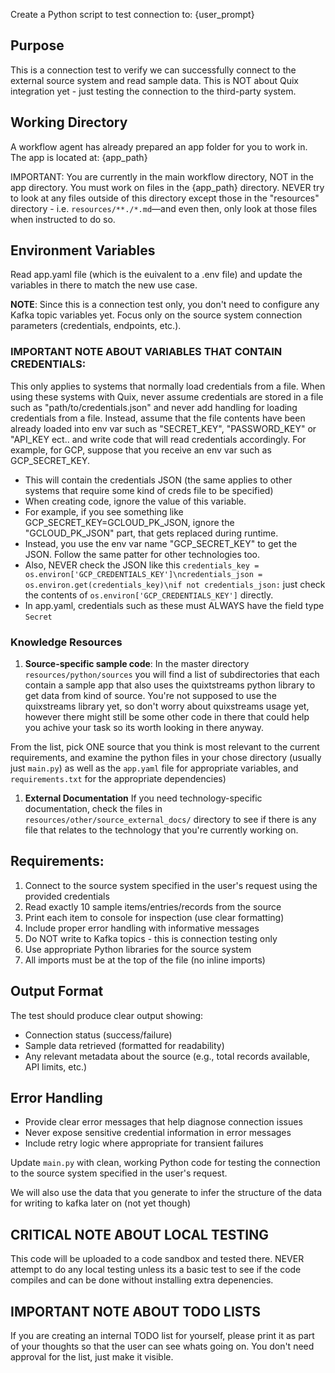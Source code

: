 Create a Python script to test connection to: {user_prompt}

## Purpose
This is a connection test to verify we can successfully connect to the external source system and read sample data. This is NOT about Quix integration yet - just testing the connection to the third-party system.

## Working Directory
A workflow agent has already prepared an app folder for you to work in. The app is located at: {app_path}

IMPORTANT: You are currently in the main workflow directory, NOT in the app directory.
You must work on files in the {app_path} directory. NEVER try to look at any files outside of this directory except those in the "resources" directory - i.e. `resources/**./*.md`—and even then, only look at those files when instructed to do so.

## Environment Variables
Read app.yaml file (which is the euivalent to a .env file) and update the variables in there to match the new use case.

**NOTE**: Since this is a connection test only, you don't need to configure any Kafka topic variables yet. Focus only on the source system connection parameters (credentials, endpoints, etc.).

### IMPORTANT NOTE ABOUT VARIABLES THAT CONTAIN CREDENTIALS:
This only applies to systems that normally load credentials from a file. When using these systems with Quix, never assume credentials are stored in a file such as "path/to/credentials.json" and never add handling for loading credentials from a file. 
Instead, assume that the file contents have been already loaded into env var such as "SECRET_KEY", "PASSWORD_KEY" or "API_KEY ect.. and write code that will read credentials accordingly.
For example, for GCP, suppose that you receive an env var such as GCP_SECRET_KEY. 
 - This will contain the credentials JSON (the same applies to other systems that require some kind of creds file to be specified)
 - When creating code, ignore the value of this variable. 
 - For example, if you see something like GCP_SECRET_KEY=GCLOUD_PK_JSON, ignore the "GCLOUD_PK_JSON" part, that gets replaced during runtime. 
 - Instead, you use the env var name "GCP_SECRET_KEY" to get the JSON. Follow the same patter for other technologies too. 
 - Also, NEVER check the JSON like this `credentials_key = os.environ['GCP_CREDENTIALS_KEY']\ncredentials_json = os.environ.get(credentials_key)\nif not credentials_json:` just check the contents of `os.environ['GCP_CREDENTIALS_KEY']` directly.
 - In app.yaml, credentials such as these must ALWAYS have the field type `Secret`

 ### Knowledge Resources
1. **Source-specific sample code**: 
In the master directory `resources/python/sources` you will find a list of subdirectories that each contain a sample app that also uses the quixtstreams python library to get data from kind of source. You're not supposed to use the quixstreams library yet, so don't worry about quixstreams usage yet, however there might still be some other code in there that could help you achive your task so its worth looking in there anyway.

From the list, pick ONE source that you think is most relevant to the current requirements, and examine the python files in your chose directory (usually just `main.py`) as well as the `app.yaml` file for appropriate variables, and `requirements.txt` for the appropriate dependencies)

1. **External Documentation**
If you need technology-specific documentation, check the files in `resources/other/source_external_docs/` directory to see if there is any file that relates to the technology that you're currently working on.

## Requirements:
1. Connect to the source system specified in the user's request using the provided credentials
2. Read exactly 10 sample items/entries/records from the source
3. Print each item to console for inspection (use clear formatting)
4. Include proper error handling with informative messages
5. Do NOT write to Kafka topics - this is connection testing only
6. Use appropriate Python libraries for the source system
7. All imports must be at the top of the file (no inline imports)

## Output Format
The test should produce clear output showing:
- Connection status (success/failure)
- Sample data retrieved (formatted for readability)
- Any relevant metadata about the source (e.g., total records available, API limits, etc.)

## Error Handling
- Provide clear error messages that help diagnose connection issues
- Never expose sensitive credential information in error messages
- Include retry logic where appropriate for transient failures

Update `main.py` with clean, working Python code for testing the connection to the source system specified in the user's request.

We will also use the data that you generate to infer the structure of the data for writing to kafka later on (not yet though)

## CRITICAL NOTE ABOUT LOCAL TESTING

This code will be uploaded to a code sandbox and tested there. NEVER attempt to do any local testing unless its a basic test to see if the code compiles and can be done without installing extra depenencies.

## IMPORTANT NOTE ABOUT TODO LISTS

If you are creating an internal TODO list for yourself, please print it as part of your thoughts so that the user can see whats going on. You don't need approval for the list, just make it visible.